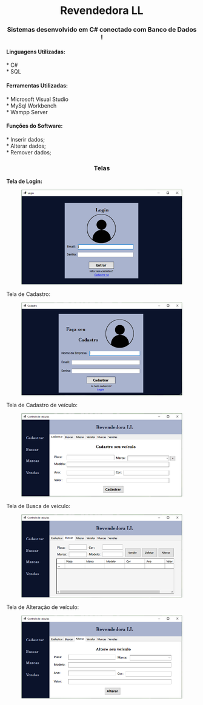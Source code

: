 <h1 align="center">Revendedora LL</h1>
<h3 align='center'>Sistemas desenvolvido em C# conectado com Banco de Dados !</h2>

<h4>Linguagens Utilizadas:</h3>
* C#
</br>
* SQL
</br>


<h4>Ferramentas Utilizadas:</h4>
* Microsoft Visual Studio
</br>
* MySql Workbench
</br>
* Wampp Server
</br>

<h4>Funções do Software:</h4>
* Inserir dados;
</br
* Listar dados;
</br>
* Alterar dados;
</br>
* Remover dados;
</br>

<h3 align='center'>Telas</h3>

<b><p padding-top = 50px>Tela de Login:</p></b>
<figure>
  <img src="Revendedora/Prints/Login.PNG" alt="Login">
</figure>

<p padding-top = 30px, padding-bottom = 30px>Tela de Cadastro:</p>
<figure>
  <img src="Revendedora/Prints/Cadastro.PNG" alt="Cadastro">
</figure>

<p padding-top = 30px, padding-bottom = 30px>Tela de Cadastro de veículo:</p>
<figure>
  <img src="Revendedora/Prints/Cadastra_veiculo.PNG" alt="CadastraVeiculo">
</figure>

<p padding-top = 30px, padding-bottom = 30px>Tela de Busca de veículo:</p>
<figure>
  <img src="Revendedora/Prints/Busca_veiculo.PNG" alt="BuscaVeiculo">
</figure>

<p padding-top = 30px, padding-bottom = 30px>Tela de Alteração de veículo:</p>
<figure>
  <img src="Revendedora/Prints/Altera_veiculo.PNG" alt="AlteraVeiculo">
</figure>

